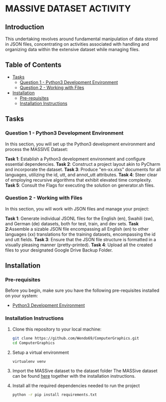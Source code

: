 
# MASSIVE DATASET ACTIVITY
## Introduction
This undertaking revolves around fundamental manipulation of data stored in JSON files, concentrating on activities associated with handling and organizing data within the extensive dataset while managing files.

## Table of Contents

- [Tasks](#features)
   - [Question 1 - Python3 Development Environment](#question-1-python3-development-environment)
   - [Question 2 - Working with Files](#question-2-working-with-files)
- [Installation](#installation)
   - [Pre-requisites](#pre-requisites)
   - [Installation Instructions](#installation-instructions)

## Tasks<a name="features"></a>
### Question 1 - Python3 Development Environment<a name="question-1-python3-development-environment"></a>
In this section, you will set up the Python3 development environment and process the MASSIVE Dataset:

**Task 1**: Establish a Python3 development environment and configure essential dependencies.
**Task 2**: Construct a project layout akin to PyCharm and incorporate the dataset.
**Task 3**:  Produce "en-xx.xlxs" documents for all languages, utilizing the id, utt, and annot_utt attributes.
**Task 4**: Steer clear of employing recursive algorithms that exhibit elevated time complexity.
**Task 5**: Consult the Flags for executing the solution on generator.sh files.

### Question 2 - Working with Files<a name="question-2-working-with-files"></a>
In this section, you will work with JSON files and manage your project:

**Task 1**: Generate individual JSONL files for the English (en), Swahili (sw), and German (de) datasets, both for test, train, and dev sets.
**Task 2**:Assemble a sizable JSON file encompassing all English (en) to other languages (xx) translations for the training datasets, encompassing the id and utt fields.
**Task 3**: Ensure that the JSON file structure is formatted in a visually pleasing manner (pretty-printed).
**Task 4**: Upload all the created files to your designated Google Drive Backup Folder.

## Installation<a name="installation"></a>

### Pre-requisites<a name="pre-requisites"></a>

Before you begin, make sure you have the following pre-requisites installed on your system:

- [Python3 Development Environment](https://www.python.org/)

### Installation Instructions<a name="installation-instructions"></a>

1. Clone this repository to your local machine:

   ```bash
   git clone https://github.com/Wendo69/ComputerGraphics.git
   cd ComputerGraphics
   ```
2. Setup a virtual environment
   ```bash
   virtualenv venv
   ```
3. Import the MASSive dataset to the dataset folder
   The MASSive dataset can be found [here](https://github.com/alexa/massive/) together with the installation instructions.

3. Install all the required dependencies needed to run the project
   ```bash
   python -r pip install requirements.txt
   ```
